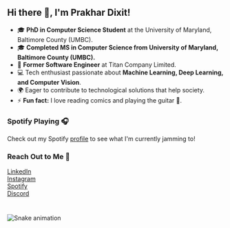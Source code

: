 <!DOCTYPE html>
<html lang="en">
<head>
  <meta charset="UTF-8">
  <meta name="viewport" content="width=device-width, initial-scale=1.0">
 
</head>
<body>

  <h2>Hi there 👋, I'm Prakhar Dixit!</h2>

  <ul>
    <li>🎓 <strong>PhD in Computer Science Student</strong> at the University of Maryland, Baltimore County (UMBC).</li>
    <li>🎓 <strong>Completed MS in Computer Science from University of Maryland, Baltimore County (UMBC).</strong></li>
    <li>💼 <strong>Former Software Engineer</strong> at Titan Company Limited.</li>
    <li>💻 Tech enthusiast passionate about <strong>Machine Learning, Deep Learning, and Computer Vision</strong>.</li>
    <li>🌍 Eager to contribute to technological solutions that help society.</li>
    <li>⚡ <strong>Fun fact:</strong> I love reading comics and playing the guitar 🎸.</li>
  </ul>

  <h3>Spotify Playing 🎧</h3>
  <p>
    Check out my Spotify
    <a href="https://open.spotify.com/user/ozrpd6qx3u0qyxn5zppsuacdq">profile</a>
    to see what I'm currently jamming to!
  </p>

  <h3>Reach Out to Me 📝</h3>
  <div class="social-links">
    <a href="https://www.linkedin.com/in/prakhar-dixit-712751149/">LinkedIn</a><br>
    <a href="https://www.instagram.com/pdx972/">Instagram</a><br>
    <a href="https://open.spotify.com/user/ozrpd6qx3u0qyxn5zppsuacdq">Spotify</a><br>
    <a href="https://discord.gg/RWnR52nG">Discord</a>
  </div>

  

  ###

<br clear="both">

<img src="https://raw.githubusercontent.com/pdx97/pdx97/output/snake.svg" alt="Snake animation" />

###


</body>
</html>

